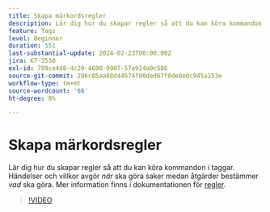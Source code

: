 ```yaml
---
title: Skapa märkordsregler
description: Lär dig hur du skapar regler så att du kan köra kommandon i taggar. Händelser och villkor bestämmer *när* saker ska göras medan åtgärderna bestämmer *vad* som ska göras.
feature: Tags
level: Beginner
duration: 551
last-substantial-update: 2024-02-23T00:00:00Z
jira: KT-3530
exl-id: 789ce4d8-4c20-4690-9907-57e924a0c586
source-git-commit: 286c85aa88d44574f00ded67f0de8e0c945a153e
workflow-type: tm+mt
source-wordcount: '66'
ht-degree: 0%

---
```


# Skapa märkordsregler

Lär dig hur du skapar regler så att du kan köra kommandon i taggar. Händelser och villkor avgör *när* ska göra saker medan åtgärder bestämmer *vad* ska göra. Mer information finns i dokumentationen för [regler](https://experienceleague.adobe.com/docs/experience-platform/tags/ui/rules.html).

>[!VIDEO](https://video.tv.adobe.com/v/28730/?learn=on&enablevpops)
